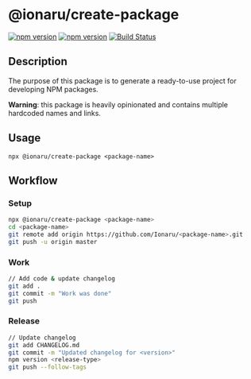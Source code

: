 # @ionaru/create-package

[![npm version](https://img.shields.io/npm/v/@ionaru/create-package.svg?style=for-the-badge)](https://www.npmjs.com/package/@ionaru/create-package)
[![npm version](https://img.shields.io/npm/v/@ionaru/create-package/next.svg?style=for-the-badge)](https://www.npmjs.com/package/@ionaru/create-package/v/next)
[![Build Status](https://img.shields.io/travis/Ionaru/create-package/master.svg?style=for-the-badge)](https://travis-ci.org/Ionaru/create-package)

## Description
The purpose of this package is to generate a ready-to-use project for developing NPM packages.

**Warning**: this package is heavily opinionated and contains multiple hardcoded names and links.

## Usage
```
npx @ionaru/create-package <package-name>
```

## Workflow
### Setup
```bash
npx @ionaru/create-package <package-name>
cd <package-name>
git remote add origin https://github.com/Ionaru/<package-name>.git
git push -u origin master
```

### Work
```bash
// Add code & update changelog
git add .
git commit -m "Work was done"
git push
```

### Release
```bash
// Update changelog
git add CHANGELOG.md
git commit -m "Updated changelog for <version>"
npm version <release-type>
git push --follow-tags
```
